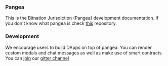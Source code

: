 ### Pangea
This is the Bitnation Jurisdiction (Pangea) development documentation. If you don't know what pangea is check
[this](https://github.com/Bit-Nation/Pangea-Docs) repository.

### Development
We encourage users to build DApps on top of pangea. You can render custom modals and chat messages as well as make use of smart contracts. You can [join](https://gitter.im/pangea-dev/Lobby) our [gitter channel](https://gitter.im/pangea-dev/Lobby)
